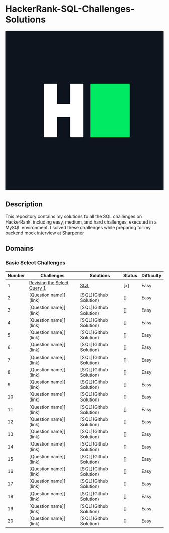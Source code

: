 # HackerRank-SQL-Challenges-Solutions

[![HackerRank Logo](./Assets/hackerRankLogo.png)](https://www.hackerrank.com/profile/suvadeep1)

## Description

This repository contains my solutions to all the SQL challenges on HackerRank, including easy, medium, and hard challenges, executed in a MySQL environment. I solved these challenges while preparing for my backend mock interview at [Sharpener](https://sharpener.tech)

## Domains

### Basic Select Challenges

| Number | Challenges                                                   | Solutions                                                    | Status | Difficulty |
| ------ | ------------------------------------------------------------ | ------------------------------------------------------------ | ------ | ---------- |
| 1      | [Revising the Select Query 1](https://hackerrank.com/challenges/revising-the-select-query/problem?isFullScreen=true) | [SQL](https://github.com/SuvadeepMukherjee/HackerRank-SQL-Challenges-Solutions/blob/main/Basic%20Select/Revising-The-Select-Query-1.sql) | [x]    | Easy       |
| 2      | [Question name]](link)                                       | [SQL](Github Solution)                                       | []     | Easy       |
| 3      | [Question name]](link)                                       | [SQL](Github Solution)                                       | []     | Easy       |
| 4      | [Question name]](link)                                       | [SQL](Github Solution)                                       | []     | Easy       |
| 5      | [Question name]](link)                                       | [SQL](Github Solution)                                       | []     | Easy       |
| 6      | [Question name]](link)                                       | [SQL](Github Solution)                                       | []     | Easy       |
| 7      | [Question name]](link)                                       | [SQL](Github Solution)                                       | []     | Easy       |
| 8      | [Question name]](link)                                       | [SQL](Github Solution)                                       | []     | Easy       |
| 9      | [Question name]](link)                                       | [SQL](Github Solution)                                       | []     | Easy       |
| 10     | [Question name]](link)                                       | [SQL](Github Solution)                                       | []     | Easy       |
| 11     | [Question name]](link)                                       | [SQL](Github Solution)                                       | []     | Easy       |
| 12     | [Question name]](link)                                       | [SQL](Github Solution)                                       | []     | Easy       |
| 13     | [Question name]](link)                                       | [SQL](Github Solution)                                       | []     | Easy       |
| 14     | [Question name]](link)                                       | [SQL](Github Solution)                                       | []     | Easy       |
| 15     | [Question name]](link)                                       | [SQL](Github Solution)                                       | []     | Easy       |
| 16     | [Question name]](link)                                       | [SQL](Github Solution)                                       | []     | Easy       |
| 17     | [Question name]](link)                                       | [SQL](Github Solution)                                       | []     | Easy       |
| 18     | [Question name]](link)                                       | [SQL](Github Solution)                                       | []     | Easy       |
| 19     | [Question name]](link)                                       | [SQL](Github Solution)                                       | []     | Easy       |
| 20     | [Question name]](link)                                       | [SQL](Github Solution)                                       | []     | Easy       |

